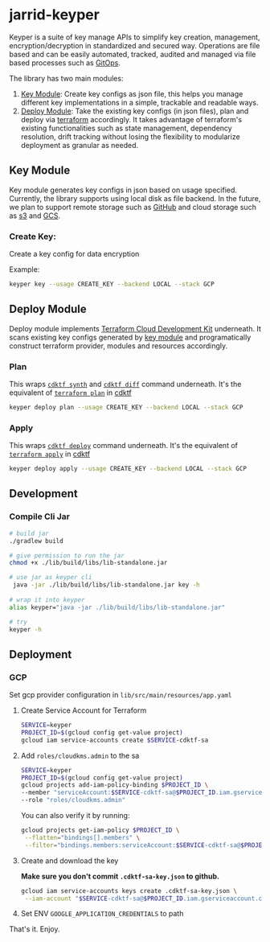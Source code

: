 # jarrid-keyper

Keyper is a suite of key manage APIs to simplify key creation, management, encryption/decryption in standardized
and secured way. Operations are file based and can be easily automated, tracked, audited and managed via file based
processes such as [GitOps](https://github.com/topics/gitops).

The library has two main modules:

1. [Key Module](#key-module): Create key configs as json file, this helps you manage different key implementations
   in a simple, trackable and readable ways.
2. [Deploy Module](#deploy-module): Take the existing key configs (in json files), plan and deploy
   via [terraform](https://www.terraform.io/) accordingly. It
   takes advantage of terraform's existing functionalities such as state management, dependency resolution, drift
   tracking
   without losing the flexibility to modularize deployment as granular as needed.

## Key Module

Key module generates key configs in json based on usage specified. Currently, the library supports using local disk as
file
backend. In the future, we plan to support remote storage such as [GitHub](https://github.com/) and cloud storage such
as [s3](https://aws.amazon.com/s3/)
and [GCS](https://cloud.google.com/storage).

### Create Key:

Create a key config for data encryption

Example:

```bash
keyper key --usage CREATE_KEY --backend LOCAL --stack GCP
```

## Deploy Module

Deploy module implements [Terraform Cloud Development Kit](https://developer.hashicorp.com/terraform/cdktf) underneath.
It scans existing key configs generated by [key module](#key-module) and programatically construct terraform provider,
modules and
resources accordingly.

### Plan

This wraps [`cdktf synth`](https://developer.hashicorp.com/terraform/cdktf/cli-reference/commands#synth)
and [`cdktf diff`](https://developer.hashicorp.com/terraform/cdktf/cli-reference/commands#diff) command
underneath. It's the equivalent of [`terraform plan`](https://developer.hashicorp.com/terraform/cli/commands/plan)
in [cdktf]((https://developer.hashicorp.com/terraform/cdktf))

```bash
keyper deploy plan --usage CREATE_KEY --backend LOCAL --stack GCP
```

### Apply

This wraps [`cdktf deploy`](https://developer.hashicorp.com/terraform/cdktf/cli-reference/commands#deploy) command
underneath. It's the equivalent of [`terraform apply`](https://developer.hashicorp.com/terraform/cli/commands/apply)
in [cdktf]((https://developer.hashicorp.com/terraform/cdktf))

```bash
keyper deploy apply --usage CREATE_KEY --backend LOCAL --stack GCP
```

## Development

### Compile Cli Jar

```bash
# build jar
./gradlew build 

# give permission to run the jar
chmod +x ./lib/build/libs/lib-standalone.jar

# use jar as keyper cli
 java -jar ./lib/build/libs/lib-standalone.jar key -h
 
# wrap it into keyper
alias keyper="java -jar ./lib/build/libs/lib-standalone.jar"

# try
keyper -h
```

## Deployment

### GCP

Set gcp provider configuration in `lib/src/main/resources/app.yaml`

1. Create Service Account for Terraform
   ```bash
   SERVICE=keyper
   PROJECT_ID=$(gcloud config get-value project)
   gcloud iam service-accounts create $SERVICE-cdktf-sa
   ```
2. Add `roles/cloudkms.admin` to the sa
   ```bash
   SERVICE=keyper
   PROJECT_ID=$(gcloud config get-value project)
   gcloud projects add-iam-policy-binding $PROJECT_ID \
   --member "serviceAccount:$SERVICE-cdktf-sa@$PROJECT_ID.iam.gserviceaccount.com" \
   --role "roles/cloudkms.admin"
   ```
   You can also verify it by running:
   ```bash
   gcloud projects get-iam-policy $PROJECT_ID \
    --flatten="bindings[].members" \
    --filter="bindings.members:serviceAccount:$SERVICE-cdktf-sa@$PROJECT_ID.iam.gserviceaccount.com"
   ```
3. Create and download the key

   **Make sure you don't commit `.cdktf-sa-key.json` to github.**
   ```bash
   gcloud iam service-accounts keys create .cdktf-sa-key.json \
    --iam-account "$SERVICE-cdktf-sa@$PROJECT_ID.iam.gserviceaccount.com"
   ```

4. Set ENV `GOOGLE_APPLICATION_CREDENTIALS` to path

That's it. Enjoy.
